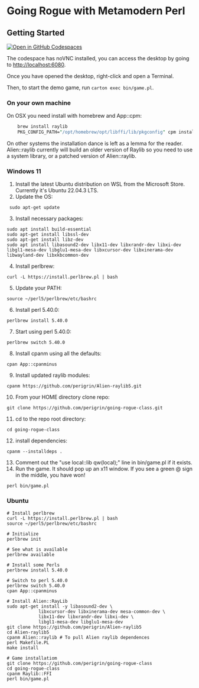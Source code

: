 # Going Rogue with Metamodern Perl

## Getting Started

[![Open in GitHub Codespaces](https://github.com/codespaces/badge.svg)](https://codespaces.new/perigrin/going-rogue-class)

The codespace has noVNC installed, you can access the desktop by going to [http://localhost:6080](http://localhost:6080).

Once you have opened the desktop, right-click and open a Terminal. 

Then, to start the demo game, run `carton exec bin/game.pl`.

### On your own machine

On OSX you need install with homebrew and App::cpm:

```perl
    brew install raylib
    PKG_CONFIG_PATH="/opt/homebrew/opt/libffi/lib/pkgconfig" cpm install
```

On other systems the installation dance is left as a lemma for the reader.
Alien::raylib currently will build an older version of Raylib so you need to
use a system library, or a patched version of Alien::raylib.


### Windows 11

1. Install the latest Ubuntu distribution on WSL from the Microsoft Store. Currently it's Ubuntu 22.04.3 LTS.
2. Update the OS:
```
 sudo apt-get update
```
3. Install necessary packages:
```
sudo apt install build-essential
sudo apt-get install libssl-dev
sudo apt-get install libz-dev
sudo apt install libasound2-dev libx11-dev libxrandr-dev libxi-dev libgl1-mesa-dev libglu1-mesa-dev libxcursor-dev libxinerama-dev libwayland-dev libxkbcommon-dev
```
4. Install perlbrew:
```
curl -L https://install.perlbrew.pl | bash
```
5. Update your PATH:
```
source ~/perl5/perlbrew/etc/bashrc
```
6. Install perl 5.40.0:
```
perlbrew install 5.40.0
```
7. Start using perl 5.40.0:
```
perlbrew switch 5.40.0
```
8. Install cpanm using all the defaults:
```
cpan App::cpanminus
```
9. Install updated raylib modules:
```
cpanm https://github.com/perigrin/Alien-raylib5.git
```
10. From your HOME directory clone repo:
```
git clone https://github.com/perigrin/going-rogue-class.git
```
11. cd to the repo root directory:
```
cd going-rogue-class
```
12. install dependencies:
```
cpanm --installdeps .
```
13. Comment out the "use local::lib qw(local);" line in bin/game.pl if it exists.
14. Run the game. It should pop up an x11 window. If you see a green @ sign in the middle, you have won!
```
perl bin/game.pl
```
### Ubuntu
```
# Install perlbrew
curl -L https://install.perlbrew.pl | bash
source ~/perl5/perlbrew/etc/bashrc

# Initialize
perlbrew init

# See what is available
perlbrew available

# Install some Perls
perlbrew install 5.40.0

# Switch to perl 5.40.0
perlbrew switch 5.40.0
cpan App::cpanminus

# Install Alien::RayLib
sudo apt-get install -y libasound2-dev \
            libxcursor-dev libxinerama-dev mesa-common-dev \
            libx11-dev libxrandr-dev libxi-dev \
            libgl1-mesa-dev libglu1-mesa-dev
git clone https://github.com/perigrin/Alien-raylib5
cd Alien-raylib5
cpanm Alien::raylib # To pull Alien raylib dependences
perl Makefile.PL
make install

# Game installatiom
git clone https://github.com/perigrin/going-rogue-class
cd going-rogue-class
cpanm Raylib::FFI
perl bin/game.pl
```
